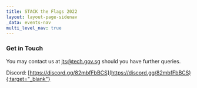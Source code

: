 ```yaml
---
title: STACK the Flags 2022
layout: layout-page-sidenav
_data: events-nav
multi_level_nav: true
---
```


### Get in Touch

You may contact us at <jts@tech.gov.sg> should you have further queries.

Discord: [https://discord.gg/82mbfFbBCS](https://discord.gg/82mbfFbBCS){:target="_blank"}

